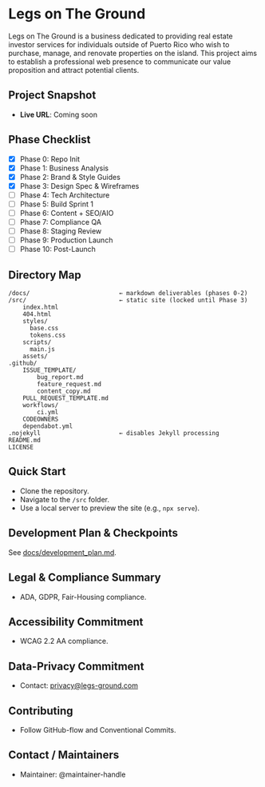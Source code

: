 # Legs on The Ground

Legs on The Ground is a business dedicated to providing real estate investor services for individuals outside of Puerto Rico who wish to purchase, manage, and renovate properties on the island. This project aims to establish a professional web presence to communicate our value proposition and attract potential clients.

## Project Snapshot

- **Live URL**: Coming soon

## Phase Checklist

- [x] Phase 0: Repo Init
- [x] Phase 1: Business Analysis
- [x] Phase 2: Brand & Style Guides
- [x] Phase 3: Design Spec & Wireframes
- [ ] Phase 4: Tech Architecture
- [ ] Phase 5: Build Sprint 1
- [ ] Phase 6: Content + SEO/AIO
- [ ] Phase 7: Compliance QA
- [ ] Phase 8: Staging Review
- [ ] Phase 9: Production Launch
- [ ] Phase 10: Post-Launch

## Directory Map

```
/docs/                         ← markdown deliverables (phases 0-2)
/src/                          ← static site (locked until Phase 3)
    index.html
    404.html
    styles/
      base.css
      tokens.css
    scripts/
      main.js
    assets/
.github/
    ISSUE_TEMPLATE/
        bug_report.md
        feature_request.md
        content_copy.md
    PULL_REQUEST_TEMPLATE.md
    workflows/
        ci.yml
    CODEOWNERS
    dependabot.yml
.nojekyll                      ← disables Jekyll processing
README.md
LICENSE
```

## Quick Start

- Clone the repository.
- Navigate to the `/src` folder.
- Use a local server to preview the site (e.g., `npx serve`).

## Development Plan & Checkpoints

See [docs/development_plan.md](docs/development_plan.md).

## Legal & Compliance Summary

- ADA, GDPR, Fair-Housing compliance.

## Accessibility Commitment

- WCAG 2.2 AA compliance.

## Data-Privacy Commitment

- Contact: privacy@legs-ground.com

## Contributing

- Follow GitHub-flow and Conventional Commits.

## Contact / Maintainers

- Maintainer: @maintainer-handle

